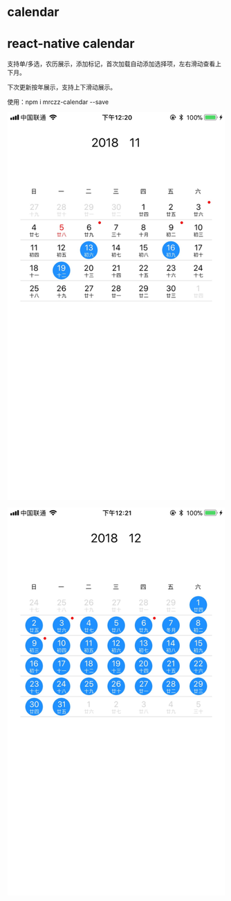 # calendar
# react-native calendar
  支持单/多选，农历展示，添加标记，首次加载自动添加选择项，左右滑动查看上下月。
  
  下次更新按年展示，支持上下滑动展示。

  使用：npm i mrczz-calendar --save

 ![Alt text](https://github.com/jiajun1203/calendar/raw/master/assets/image/month.jpg)

  ![Alt text](https://github.com/jiajun1203/calendar/raw/master/assets/image/monthSelect.jpg)


